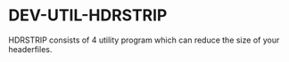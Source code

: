 DEV-UTIL-HDRSTRIP
=================

HDRSTRIP consists of 4 utility program which can reduce the size of your  headerfiles.
